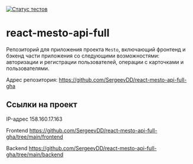 [![Статус тестов](../../actions/workflows/tests.yml/badge.svg)](../../actions/workflows/tests.yml)

# react-mesto-api-full
Репозиторий для приложения проекта `Mesto`, включающий фронтенд и бэкенд части приложения со следующими возможностями: 
авторизации и регистрации пользователей, 
операции с карточками и пользователями. 
  

Адрес репозитория: https://github.com/SergeevDD/react-mesto-api-full-gha

## Ссылки на проект

IP-адрес 158.160.17.163

Frontend https://github.com/SergeevDD/react-mesto-api-full-gha/tree/main/frontend

Backend https://github.com/SergeevDD/react-mesto-api-full-gha/tree/main/backend
